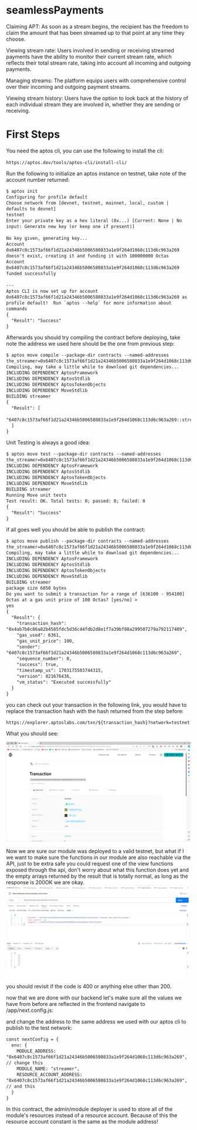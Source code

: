 # seamlessPayments

Claiming APT: As soon as a stream begins, the recipient has the freedom to claim the amount that has been streamed up to that point at any time they choose.

Viewing stream rate: Users involved in sending or receiving streamed payments have the ability to monitor their current stream rate, which reflects their total stream rate, taking into account all incoming and outgoing payments.

Managing streams: The platform equips users with comprehensive control over their incoming and outgoing payment streams.

Viewing stream history: Users have the option to look back at the history of each individual stream they are involved in, whether they are sending or receiving.


# First Steps 

You need the aptos cli, you can use the following to install the cli:

`https://aptos.dev/tools/aptos-cli/install-cli/`

Run the following to initialize an aptos instance on testnet, take note of the account number returned:

```
$ aptos init
Configuring for profile default
Choose network from [devnet, testnet, mainnet, local, custom | defaults to devnet]
testnet
Enter your private key as a hex literal (0x...) [Current: None | No input: Generate new key (or keep one if present)]

No key given, generating key...
Account 0x6407c8c1573af66f1d21a24346b5006580833a1e9f264d1068c113d6c963a269 doesn't exist, creating it and funding it with 100000000 Octas
Account 0x6407c8c1573af66f1d21a24346b5006580833a1e9f264d1068c113d6c963a269 funded successfully

---
Aptos CLI is now set up for account 0x6407c8c1573af66f1d21a24346b5006580833a1e9f264d1068c113d6c963a269 as profile default!  Run `aptos --help` for more information about commands
{
  "Result": "Success"
}
```
Afterwards you should try compiling the contract before deploying, take note the address we used here should be the one from previous step:
```
$ aptos move compile --package-dir contracts --named-addresses the_streamer=0x6407c8c1573af66f1d21a24346b5006580833a1e9f264d1068c113d6c963a269
Compiling, may take a little while to download git dependencies...
INCLUDING DEPENDENCY AptosFramework
INCLUDING DEPENDENCY AptosStdlib
INCLUDING DEPENDENCY AptosTokenObjects
INCLUDING DEPENDENCY MoveStdlib
BUILDING streamer
{
  "Result": [
    "6407c8c1573af66f1d21a24346b5006580833a1e9f264d1068c113d6c963a269::streamer"
  ]
}
```
Unit Testing is always a good idea:
```
$ aptos move test --package-dir contracts --named-addresses the_streamer=0x6407c8c1573af66f1d21a24346b5006580833a1e9f264d1068c113d6c963a269
INCLUDING DEPENDENCY AptosFramework
INCLUDING DEPENDENCY AptosStdlib
INCLUDING DEPENDENCY AptosTokenObjects
INCLUDING DEPENDENCY MoveStdlib
BUILDING streamer
Running Move unit tests
Test result: OK. Total tests: 0; passed: 0; failed: 0
{
  "Result": "Success"
}
```
if all goes well you should be able to publish the contract:
```
$ aptos move publish --package-dir contracts --named-addresses the_streamer=0x6407c8c1573af66f1d21a24346b5006580833a1e9f264d1068c113d6c963a269
Compiling, may take a little while to download git dependencies...
INCLUDING DEPENDENCY AptosFramework
INCLUDING DEPENDENCY AptosStdlib
INCLUDING DEPENDENCY AptosTokenObjects
INCLUDING DEPENDENCY MoveStdlib
BUILDING streamer
package size 6850 bytes
Do you want to submit a transaction for a range of [636100 - 954100] Octas at a gas unit price of 100 Octas? [yes/no] >
yes
{
  "Result": {
    "transaction_hash": "0x4ab7b8c86a82b4585fdc5d36c44fdb2d8e1f7a39bf88a299507279a792117409",
    "gas_used": 6361,
    "gas_unit_price": 100,
    "sender": "6407c8c1573af66f1d21a24346b5006580833a1e9f264d1068c113d6c963a269",
    "sequence_number": 0,
    "success": true,
    "timestamp_us": 1703175503744315,
    "version": 821676436,
    "vm_status": "Executed successfully"
  }
}
```
you can check out your transaction in the following link, you would have to replace the transaction hash with the hash returned from the step before:
```
https://explorer.aptoslabs.com/txn/${transaction_hash}?network=testnet
```
What you should see:

![Alt text](image.png)

Now we are sure our module was deployed to a valid testnet, but what if I we want to make sure the functions in our module are also reachable via the API, just to be extra safe you could request one of the view functions exposed through the api, don't worry about what this function does yet and the empty arrays returned by the result that is totally normal, as long as the response is 200OK we are okay.
![Alt text](image-1.png)

you should revisit if the code is 400 or anything else other than 200.


now that we are done with our backend let's make sure all the values we have from before are reflected in the frontend navigate to /app/next.config.js:

and change the address to the same address we used with our aptos cli to publish to the test network:
```
const nextConfig = {
  env: {
    MODULE_ADDRESS: "0x6407c8c1573af66f1d21a24346b5006580833a1e9f264d1068c113d6c963a269", // change this
    MODULE_NAME: "streamer",
    RESOURCE_ACCOUNT_ADDRESS: "0x6407c8c1573af66f1d21a24346b5006580833a1e9f264d1068c113d6c963a269", // and this 
  }
}
```

In this contract, the admin/module deployer is used to store all of the module's resources instead of a resource account. Because of this the resource account constant is the same as the module address!